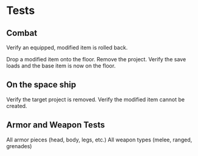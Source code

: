 # Tests

## Combat
Verify an equipped, modified item is rolled back.

Drop a modified item onto the floor. Remove the project.  Verify the save loads and the base item is now on the floor.

## On the space ship
Verify the target project is removed.
Verify the modified item cannot be created.

## Armor and Weapon Tests

All armor pieces (head, body, legs, etc.)
All weapon types (melee, ranged, grenades)
